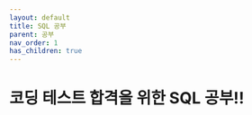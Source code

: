 ```yaml
---
layout: default
title: SQL 공부
parent: 공부
nav_order: 1
has_children: true
---
```


# 코딩 테스트 합격을 위한 SQL 공부!!

